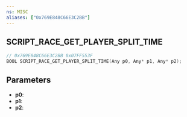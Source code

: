 ```yaml
---
ns: MISC
aliases: ["0x769E848C66E3C2BB"]
---
```

## SCRIPT_RACE_GET_PLAYER_SPLIT_TIME

```c
// 0x769E848C66E3C2BB 0x07FF553F
BOOL SCRIPT_RACE_GET_PLAYER_SPLIT_TIME(Any p0, Any* p1, Any* p2);
```

## Parameters
* **p0**:
* **p1**:
* **p2**:
